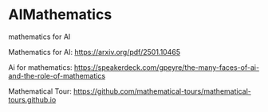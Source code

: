# AIMathematics
mathematics for AI

Mathematics for AI: https://arxiv.org/pdf/2501.10465

Ai for mathematics: https://speakerdeck.com/gpeyre/the-many-faces-of-ai-and-the-role-of-mathematics

Mathematical Tour: https://github.com/mathematical-tours/mathematical-tours.github.io
